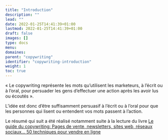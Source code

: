 ```yaml
---
title: "Introduction"
description: ""
lead: ""
date: 2022-01-25T14:41:39+01:00
lastmod: 2022-01-25T14:41:39+01:00
draft: false
images: []
type: docs
menu:
domaines:
parent: "copywriting"
identifier: "copywriting-introduction"
weight: 1
toc: true
---
```


« Le copywriting représente les mots qu’utilisent les marketeurs, à l’écrit ou à l’oral, pour persuader les gens
d’effectuer une action après les avoir lus ou écoutés ».

L’idée est donc d’être suffisamment persuasif à l’écrit ou à l’oral pour que les personnes qui lisent ou entendent vos
mots passent à l’action.

Le résumé qui suit a été réalisé notamment suite à la lecture du
livre [Le guide du copywriting: Pages de vente, newsletters, sites web, réseaux sociaux... 50 techniques pour vendre en ligne](https://amzn.to/3Gau0oJ)